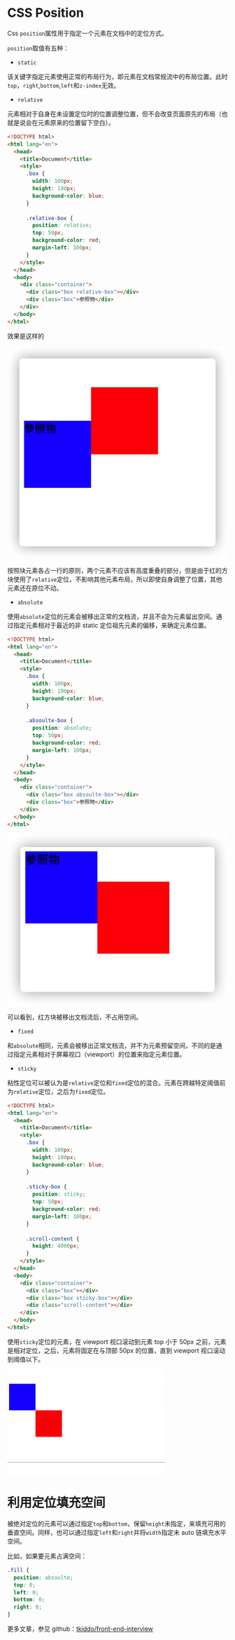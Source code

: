 <!--
 * @Author: tkiddo
 * @Date: 2021-01-07 21:58:55
 * @LastEditors: tkiddo
 * @LastEditTime: 2021-01-10 15:08:57
 * @Description:
-->

# CSS Position

Css `position`属性用于指定一个元素在文档中的定位方式。

`position`取值有五种：

- `static`

该关键字指定元素使用正常的布局行为，即元素在文档常规流中的布局位置。此时`top`，`right`,`bottom`,`left`和`z-index`无效。

- `relative`

元素相对于自身在未设置定位时的位置调整位置，但不会改变页面原先的布局（也就是说会在元素原来的位置留下空白）。

```html
<!DOCTYPE html>
<html lang="en">
  <head>
    <title>Document</title>
    <style>
      .box {
        width: 100px;
        height: 100px;
        background-color: blue;
      }

      .relative-box {
        position: relative;
        top: 50px;
        background-color: red;
        margin-left: 100px;
      }
    </style>
  </head>
  <body>
    <div class="container">
      <div class="box relative-box"></div>
      <div class="box">参照物</div>
    </div>
  </body>
</html>
```

效果是这样的

![relative](../images/position/relative.png)

按照块元素各占一行的原则，两个元素不应该有高度重叠的部分，但是由于红的方块使用了`relative`定位，不影响其他元素布局，所以即使自身调整了位置，其他元素还在原位不动。

- `absolute`

使用`absolute`定位的元素会被移出正常的文档流，并且不会为元素留出空间。通过指定元素相对于最近的非 static 定位祖先元素的偏移，来确定元素位置。

```html
<!DOCTYPE html>
<html lang="en">
  <head>
    <title>Document</title>
    <style>
      .box {
        width: 100px;
        height: 100px;
        background-color: blue;
      }

      .absoulte-box {
        position: absolute;
        top: 50px;
        background-color: red;
        margin-left: 100px;
      }
    </style>
  </head>
  <body>
    <div class="container">
      <div class="box absoulte-box"></div>
      <div class="box">参照物</div>
    </div>
  </body>
</html>
```

![absolute](../images/position/absolute.png)

可以看到，红方块被移出文档流后，不占用空间。

- `fixed`

和`absolute`相同，元素会被移出正常文档流，并不为元素预留空间，不同的是通过指定元素相对于屏幕视口（viewport）的位置来指定元素位置。

- `sticky`

粘性定位可以被认为是`relative`定位和`fixed`定位的混合。元素在跨越特定阈值前为`relative`定位，之后为`fixed`定位。

```html
<!DOCTYPE html>
<html lang="en">
  <head>
    <title>Document</title>
    <style>
      .box {
        width: 100px;
        height: 100px;
        background-color: blue;
      }

      .sticky-box {
        position: sticky;
        top: 50px;
        background-color: red;
        margin-left: 100px;
      }

      .scroll-content {
        height: 4000px;
      }
    </style>
  </head>
  <body>
    <div class="container">
      <div class="box"></div>
      <div class="box sticky-box"></div>
      <div class="scroll-content"></div>
    </div>
  </body>
</html>
```

使用`sticky`定位的元素，在 viewport 视口滚动到元素 top 小于 50px 之前，元素是相对定位，之后，元素将固定在与顶部 50px 的位置，直到 viewport 视口滚动到阈值以下。

![sticky](../images/position/sticky.gif)

# 利用定位填充空间

被绝对定位的元素可以通过指定`top`和`bottom`，保留`height`未指定，来填充可用的垂直空间。同样，也可以通过指定`left`和`right`并将`width`指定未 auto 链填充水平空间。

比如，如果要元素占满空间：

```css
.fill {
  position: absoulte;
  top: 0;
  left: 0;
  bottom: 0;
  right: 0;
}
```

更多文章，参见 github：[tkiddo/front-end-interview](https://github.com/tkiddo/front-end-interview)
